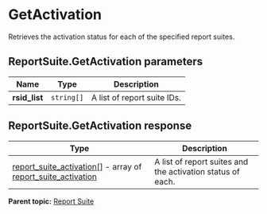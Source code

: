 # GetActivation

Retrieves the activation status for each of the specified report suites.

## ReportSuite.GetActivation parameters

|Name|Type|Description|
|----|----|-----------|
|**rsid_list** |`string[]` |A list of report suite IDs.|

## ReportSuite.GetActivation response

|Type|Description|
|----|-----------|
| [report_suite_activation[]](../../data_types/r_report_suite_activation_array.md#) - array of [report_suite_activation](../../data_types/r_report_suite_activation.md#) |A list of report suites and the activation status of each.|

**Parent topic:** [Report Suite](../../methods/report_suite/r_methods_reportsuite.md)

